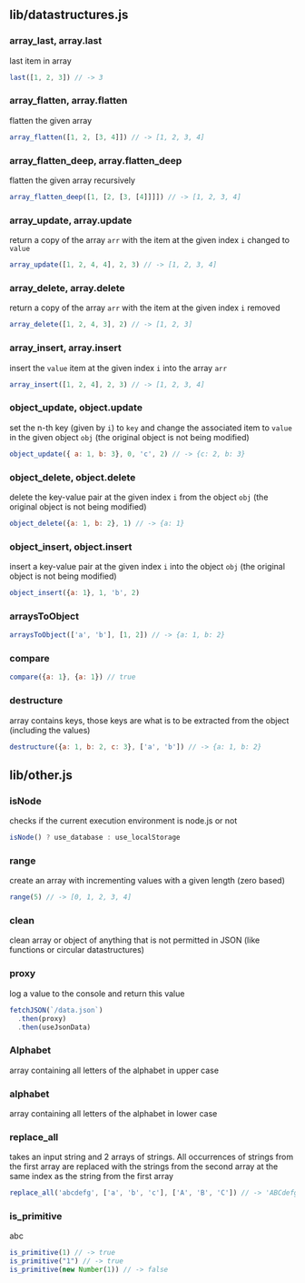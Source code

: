 ## lib/datastructures.js

### array_last, array.last
last item in array
```js
last([1, 2, 3]) // -> 3
```

### array_flatten, array.flatten
flatten the given array
```js
array_flatten([1, 2, [3, 4]]) // -> [1, 2, 3, 4]
```

### array_flatten_deep, array.flatten_deep
flatten the given array recursively
```js
array_flatten_deep([1, [2, [3, [4]]]]) // -> [1, 2, 3, 4]
```

### array_update, array.update
return a copy of the array `arr` with the item at the given index `i` changed to `value`
```js
array_update([1, 2, 4, 4], 2, 3) // -> [1, 2, 3, 4]
```

### array_delete, array.delete
return a copy of the array `arr` with the item at the given index `i` removed
```js
array_delete([1, 2, 4, 3], 2) // -> [1, 2, 3]
```

### array_insert, array.insert
insert the `value` item at the given index `i` into the array `arr`
```js
array_insert([1, 2, 4], 2, 3) // -> [1, 2, 3, 4]
```

### object_update, object.update
set the n-th key (given by `i`) to `key` and change the associated item to `value` in the given object `obj` (the original object is not being modified)
```js
object_update({ a: 1, b: 3}, 0, 'c', 2) // -> {c: 2, b: 3}
```

### object_delete, object.delete
delete the key-value pair at the given index `i` from the object `obj` (the original object is not being modified)
```js
object_delete({a: 1, b: 2}, 1) // -> {a: 1}
```

### object_insert, object.insert
insert a key-value pair at the given index `i` into the object `obj` (the original object is not being modified)
```js
object_insert({a: 1}, 1, 'b', 2)
```

### arraysToObject

```js
arraysToObject(['a', 'b'], [1, 2]) // -> {a: 1, b: 2}
```

### compare

```js
compare({a: 1}, {a: 1}) // true
```

### destructure
array contains keys, those keys are what is to be extracted from the object (including the values)
```js
destructure({a: 1, b: 2, c: 3}, ['a', 'b']) // -> {a: 1, b: 2}
```


## lib/other.js

### isNode
checks if the current execution environment is node.js or not
```js
isNode() ? use_database : use_localStorage
```

### range
create an array with incrementing values with a given length (zero based)
```js
range(5) // -> [0, 1, 2, 3, 4]
```

### clean
clean array or object of anything that is not permitted in JSON (like functions or circular datastructures)

### proxy
log a value to the console and return this value
```js
fetchJSON(`/data.json`)
  .then(proxy)
  .then(useJsonData)
```

### Alphabet
array containing all letters of the alphabet in upper case

### alphabet
array containing all letters of the alphabet in lower case

### replace_all
takes an input string and 2 arrays of strings. All occurrences of strings from the first array are replaced with the strings from the second array at the same index as the string from the first array
```js
replace_all('abcdefg', ['a', 'b', 'c'], ['A', 'B', 'C']) // -> 'ABCdefg'
```

### is_primitive
abc
```js
is_primitive(1) // -> true
is_primitive("1") // -> true
is_primitive(new Number(1)) // -> false
```
